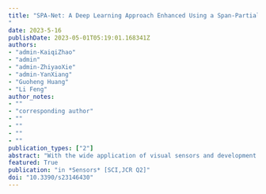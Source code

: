 ```yaml
---
title: "SPA-Net: A Deep Learning Approach Enhanced Using a Span-Partial Structure and Attention Mechanism for Image Copy-Move Forgery Detection
"
date: 2023-5-16
publishDate: 2023-05-01T05:19:01.168341Z
authors: 
- "admin-KaiqiZhao"
- "admin"
- "admin-ZhiyaoXie"
- "admin-YanXiang"
- "Guoheng Huang"
- "Li Feng"
author_notes:
- ""
- "corresponding author"
- ""
- ""
- ""
- ""
publication_types: ["2"]
abstract: "With the wide application of visual sensors and development of digital image processing technology, image copy-move forgery detection (CMFD) has become more and more prevalent. Copy-move forgery is copying one or several areas of an image and pasting them into another part of the same image, and CMFD is an efficient means to expose this. There are improper uses of forged images in industry, the military, and daily life. In this paper, we present an efficient end-to-end deep learning approach for CMFD, using a span-partial structure and attention mechanism (SPA-Net). The SPA-Net extracts feature roughly using a pre-processing module and finely extracts deep feature maps using the span-partial structure and attention mechanism as a SPA-net feature extractor module. The span-partial structure is designed to reduce the redundant feature information, while the attention mechanism in the span-partial structure has the advantage of focusing on the tamper region and suppressing the original semantic information. To explore the correlation between high-dimension feature points, a deep feature matching module assists SPA-Net to locate the copy-move areas by computing the similarity of the feature map. A feature upsampling module is employed to upsample the features to their original size and produce a copy-move mask. Furthermore, the training strategy of SPA-Net without pretrained weights has a balance between copy-move and semantic features, and then the module can capture more features of copy-move forgery areas and reduce the confusion from semantic objects. In the experiment, we do not use pretrained weights or models from existing networks such as VGG16, which would bring the limitation of the network paying more attention to objects other than copy-move areas.To deal with this problem, we generated a SPANet-CMFD dataset by applying various processes to the benchmark images from SUN and COCO datasets, and we used existing copy-move forgery datasets, CMH, MICC-F220, MICC-F600, GRIP, Coverage, and parts of USCISI-CMFD, together with our generated SPANet-CMFD dataset, as the training set to train our model. In addition, the SPANet-CMFD dataset could play a big part in forgery detection, such as deepfakes. We employed the CASIA and CoMoFoD datasets as testing datasets to verify the performance of our proposed method. The Precision, Recall, and F1 are calculated to evaluate the CMFD results. Comparison results showed that our model achieved a satisfactory performance on both testing datasets and performed better than the existing methods."
featured: True
publication: "in *Sensors* [SCI,JCR Q2]"
doi: "10.3390/s23146430"
---
```


